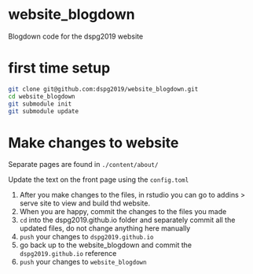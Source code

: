 # website_blogdown
Blogdown code for the dspg2019 website

# first time setup

```bash
git clone git@github.com:dspg2019/website_blogdown.git
cd website_blogdown
git submodule init
git submodule update
```

# Make changes to website

Separate pages are found in `./content/about/`

Update the text on the front page using the `config.toml`

1. After you make changes to the files, in rstudio you can go to addins > serve site to view and build thd website.
2. When you are happy, commit the changes to the files you made
3. `cd` into the dspg2019.github.io folder and separately commit all the updated files, do not change anything here manually
4. `push` your changes to `dspg2019.github.io`
5. go back up to the website_blogdown and commit the `dspg2019.github.io` reference
6. `push` your changes to `website_blogdown`
